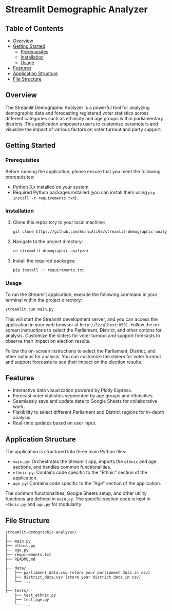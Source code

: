 # Streamlit Demographic Analyzer

## Table of Contents
- [Overview](#overview)
- [Getting Started](#getting-started)
   - [Prerequisites](#prerequisites) 
   - [Installation](#installation)
   - [Usage](#usage)
- [Features](#features)
- [Application Structure](#application-structure)
- [File Structure](#file-structure)

## Overview
The Streamlit Demographic Analyzer is a powerful tool for analyzing demographic data and forecasting registered voter statistics across different categories such as ethnicity and age groups within parliamentary districts. This application empowers users to customize parameters and visualize the impact of various factors on voter turnout and party support.

## Getting Started
### Prerequisites
Before running the application, please ensure that you meet the following prerequisites:
- Python 3.x installed on your system.
- Required Python packages installed (you can install them using `pip install -r requirements.txt`).

### Installation
1. Clone this repository to your local machine:
   ```bash
   git clone https://github.com/AmaniAli95/streamlit-demographic-analyzer.git
   ```
2. Navigate to the project directory:
   ```bash
   cd streamlit-demographic-analyzer
   ```
3. Install the required packages:
   ```bash
   pip install -r requirements.txt
   ```

### Usage
To run the Streamlit application, execute the following command in your terminal within the project directory:
```bash
streamlit run main.py
```

This will start the Streamlit development server, and you can access the application in your web browser at `http://localhost:8501`. Follow the on-screen instructions to select the Parliament, District, and other options for analysis. Customize the sliders for voter turnout and support forecasts to observe their impact on election results.

Follow the on-screen instructions to select the Parliament, District, and other options for analysis. You can customize the sliders for voter turnout and support forecasts to see their impact on the election results.

## Features
- Interactive data visualization powered by Plotly Express.
- Forecast voter statistics segmented by age groups and ethnicities.
- Seamlessly save and update data to Google Sheets for collaborative work.
- Flexibility to select different Parliament and District regions for in-depth analysis.
- Real-time updates based on user input.

## Application Structure
The application is structured into three main Python files:

- `main.py`: Orchestrates the Streamlit app, imports the `ethnic` and age sections, and handles common functionalities.
- `ethnic.py`: Contains code specific to the "Ethnic" section of the application.
- `age.py`: Contains code specific to the "Age" section of the application.

The common functionalities, Google Sheets setup, and other utility functions are defined in `main.py`. The specific section code is kept in `ethnic.py` and `age.py` for modularity

## File Structure
```plaintext
streamlit-demographic-analyzer/
│
├── main.py
├── ethnic.py
├── age.py
├── requirements.txt
├── README.md
│
├── data/
│   ├── parliament_data.csv (store your parliament data in csv)
│   ├── district_data.csv (store your district data in csv)
│   └── ...
│
├── tests/
    ├── test_ethnic.py
    ├── test_age.py
    └── ...
```
